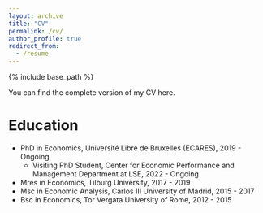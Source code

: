 ```yaml
---
layout: archive
title: "CV"
permalink: /cv/
author_profile: true
redirect_from:
  - /resume
---
```


{% include base_path %}


You can find the complete version of my CV <a href="https://github.com/fabrizioleone/Resume/blob/main/CV_FL.pdf" style="text-decoration: none" target="_blank">here</a>.


Education
======
* PhD in Economics, Université Libre de Bruxelles (ECARES), 2019 - Ongoing
  *  Visiting PhD Student, Center for Economic Performance and Management Department at LSE, 2022 - Ongoing
* Mres in Economics, Tilburg University, 2017 - 2019
* Msc in Economic Analysis, Carlos III University of Madrid, 2015 - 2017
* Bsc in Economics, Tor Vergata University of Rome, 2012 - 2015


